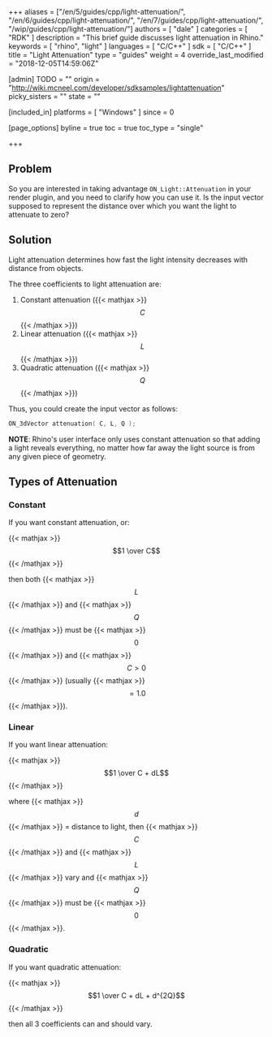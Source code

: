 +++
aliases = ["/en/5/guides/cpp/light-attenuation/", "/en/6/guides/cpp/light-attenuation/", "/en/7/guides/cpp/light-attenuation/", "/wip/guides/cpp/light-attenuation/"]
authors = [ "dale" ]
categories = [ "RDK" ]
description = "This brief guide discusses light attenuation in Rhino."
keywords = [ "rhino", "light" ]
languages = [ "C/C++" ]
sdk = [ "C/C++" ]
title = "Light Attenuation"
type = "guides"
weight = 4
override_last_modified = "2018-12-05T14:59:06Z"

[admin]
TODO = ""
origin = "http://wiki.mcneel.com/developer/sdksamples/lightattenuation"
picky_sisters = ""
state = ""

[included_in]
platforms = [ "Windows" ]
since = 0

[page_options]
byline = true
toc = true
toc_type = "single"

+++

 
## Problem

So you are interested in taking advantage `ON_Light::Attenuation` in your render plugin, and you need to clarify how you can use it.  Is the input vector supposed to represent the distance over which you want the light to attenuate to zero?

## Solution

Light attenuation determines how fast the light intensity decreases with distance from objects.

The three coefficients to light attenuation are:

1. Constant attenuation ({{< mathjax >}}$$C$${{< /mathjax >}})
1. Linear attenuation ({{< mathjax >}}$$L$${{< /mathjax >}})
1. Quadratic attenuation ({{< mathjax >}}$$Q$${{< /mathjax >}})

Thus, you could create the input vector as follows:

```cpp
ON_3dVector attenuation( C, L, Q );
```

**NOTE**: Rhino's user interface only uses constant attenuation so that adding a light reveals everything, no matter how far away the light source is from any given piece of geometry.

## Types of Attenuation

### Constant

If you want constant attenuation, or:

{{< mathjax >}}$$1 \over C$${{< /mathjax >}}

then both {{< mathjax >}}$$L$${{< /mathjax >}} and {{< mathjax >}}$$Q$${{< /mathjax >}} must be {{< mathjax >}}$$0$${{< /mathjax >}} and {{< mathjax >}}$$C > 0$${{< /mathjax >}} (usually {{< mathjax >}}$$= 1.0$${{< /mathjax >}}).

### Linear

If you want linear attenuation:

{{< mathjax >}}$$1 \over C + dL$${{< /mathjax >}}

where {{< mathjax >}}$$d$${{< /mathjax >}} = distance to light, then {{< mathjax >}}$$C$${{< /mathjax >}} and {{< mathjax >}}$$L$${{< /mathjax >}} vary and {{< mathjax >}}$$Q$${{< /mathjax >}} must be {{< mathjax >}}$$0$${{< /mathjax >}}.

### Quadratic

If you want quadratic attenuation:

{{< mathjax >}}$$1 \over C + dL + d^{2Q}$${{< /mathjax >}}

then all 3 coefficients can and should vary.
